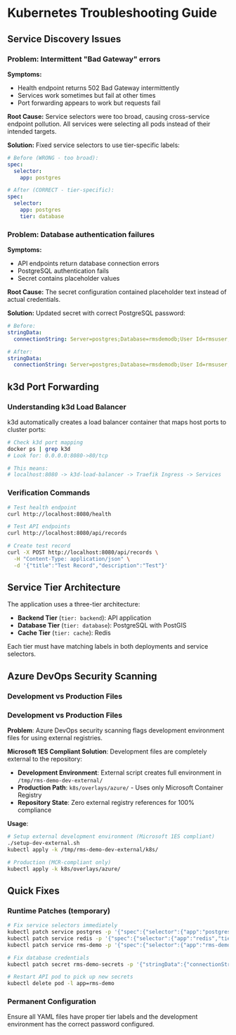 # Kubernetes Troubleshooting Guide

## Service Discovery Issues

### Problem: Intermittent "Bad Gateway" errors

**Symptoms:**
- Health endpoint returns 502 Bad Gateway intermittently
- Services work sometimes but fail at other times
- Port forwarding appears to work but requests fail

**Root Cause:**
Service selectors were too broad, causing cross-service endpoint pollution. All services were selecting all pods instead of their intended targets.

**Solution:**
Fixed service selectors to use tier-specific labels:

```yaml
# Before (WRONG - too broad):
spec:
  selector:
    app: postgres

# After (CORRECT - tier-specific):
spec:
  selector:
    app: postgres
    tier: database
```

### Problem: Database authentication failures

**Symptoms:**
- API endpoints return database connection errors
- PostgreSQL authentication fails
- Secret contains placeholder values

**Root Cause:**
The secret configuration contained placeholder text instead of actual credentials.

**Solution:**
Updated secret with correct PostgreSQL password:

```yaml
# Before:
stringData:
  connectionString: Server=postgres;Database=rmsdemodb;User Id=rmsuser;Password=REPLACE_WITH_SECURE_PASSWORD

# After:
stringData:
  connectionString: Server=postgres;Database=rmsdemodb;User Id=rmsuser;Password=defaultpassword
```

## k3d Port Forwarding

### Understanding k3d Load Balancer

k3d automatically creates a load balancer container that maps host ports to cluster ports:

```bash
# Check k3d port mapping
docker ps | grep k3d
# Look for: 0.0.0.0:8080->80/tcp

# This means:
# localhost:8080 -> k3d-load-balancer -> Traefik Ingress -> Services
```

### Verification Commands

```bash
# Test health endpoint
curl http://localhost:8080/health

# Test API endpoints
curl http://localhost:8080/api/records

# Create test record
curl -X POST http://localhost:8080/api/records \
  -H "Content-Type: application/json" \
  -d '{"title":"Test Record","description":"Test"}'
```

## Service Tier Architecture

The application uses a three-tier architecture:

- **Backend Tier** (`tier: backend`): API application
- **Database Tier** (`tier: database`): PostgreSQL with PostGIS
- **Cache Tier** (`tier: cache`): Redis

Each tier must have matching labels in both deployments and service selectors.

## Azure DevOps Security Scanning

### Development vs Production Files

### Development vs Production Files

**Problem**: Azure DevOps security scanning flags development environment files for using external registries.

**Microsoft 1ES Compliant Solution**: Development files are completely external to the repository:

- **Development Environment**: External script creates full environment in `/tmp/rms-demo-dev-external/`
- **Production Path**: `k8s/overlays/azure/` - Uses only Microsoft Container Registry
- **Repository State**: Zero external registry references for 100% compliance

**Usage**: 
```bash
# Setup external development environment (Microsoft 1ES compliant)
./setup-dev-external.sh
kubectl apply -k /tmp/rms-demo-dev-external/k8s/

# Production (MCR-compliant only)  
kubectl apply -k k8s/overlays/azure/
```

## Quick Fixes

### Runtime Patches (temporary)
```bash
# Fix service selectors immediately
kubectl patch service postgres -p '{"spec":{"selector":{"app":"postgres","tier":"database"}}}'
kubectl patch service redis -p '{"spec":{"selector":{"app":"redis","tier":"cache"}}}'
kubectl patch service rms-demo -p '{"spec":{"selector":{"app":"rms-demo","tier":"backend"}}}'

# Fix database credentials
kubectl patch secret rms-demo-secrets -p '{"stringData":{"connectionString":"Server=postgres;Database=rmsdemodb;User Id=rmsuser;Password=defaultpassword"}}'

# Restart API pod to pick up new secrets
kubectl delete pod -l app=rms-demo
```

### Permanent Configuration
Ensure all YAML files have proper tier labels and the development environment has the correct password configured.
